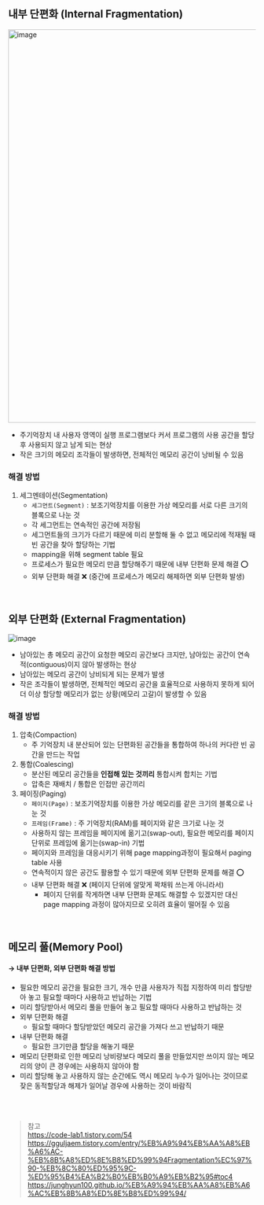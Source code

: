 ## 내부 단편화 (Internal Fragmentation)
<img width="800" alt="image" src="https://user-images.githubusercontent.com/63537847/224611662-70e4884f-a6b6-469f-b809-7824775e103b.png">

- 주기억장치 내 사용자 영역이 실행 프로그램보다 커서 프로그램의 사용 공간을 할당 후 사용되지 않고 남게 되는 현상
- 작은 크기의 메모리 조각들이 발생하면, 전체적인 메모리 공간이 낭비될 수 있음

### 해결 방법 
1. 세그멘테이션(Segmentation) 
   - `세그먼트(Segment)` : 보조기억장치를 이용한 가상 메모리를 서로 다른 크기의 블록으로 나눈 것 
   - 각 세그먼트는 연속적인 공간에 저장됨 
   - 세그먼트들의 크기가 다르기 때문에 미리 분할해 둘 수 없고 메모리에 적재될 때 빈 공간을 찾아 할당하는 기법
   - mapping을 위해 segment table 필요
   - 프로세스가 필요한 메모리 만큼 할당해주기 때문에 내부 단편화 문제 해결 ⭕
   - 외부 단편화 해결 ❌ (중간에 프로세스가 메모리 해제하면 외부 단편화 발생)


</br>

## 외부 단편화 (External Fragmentation) 
![image](https://user-images.githubusercontent.com/63537847/224611841-dd274ebb-c918-4f45-b4f1-3790bd2220d1.png)

- 남아있는 총 메모리 공간이 요청한 메모리 공간보다 크지만, 남아있는 공간이 연속적(contiguous)이지 않아 발생하는 현상
- 남아있는 메모리 공간이 낭비되게 되는 문제가 발생 
- 작은 조각들이 발생하면, 전체적인 메모리 공간을 효율적으로 사용하지 못하게 되어 더 이상 할당할 메모리가 없는 상황(메모리 고갈)이 발생할 수 있음 

### 해결 방법 
1. 압축(Compaction) 
   - 주 기억장치 내 분산되어 있는 단편화된 공간들을 통합하여 하나의 커다란 빈 공간을 만드는 작업 
2. 통합(Coalescing)
   - 분산된 메모리 공간들을 **인접해 있는 것끼리** 통합시켜 합치는 기법 
   - 압축은 재배치 / 통합은 인접만 공간끼리 
3. 페이징(Paging) 
   - `페이지(Page)` : 보조기억장치를 이용한 가상 메모리를 같은 크기의 블록으로 나눈 것 
   - `프레임(Frame)` : 주 기억장치(RAM)를 페이지와 같은 크기로 나눈 것 
   - 사용하지 않는 프레임을 페이지에 옮기고(swap-out), 필요한 메모리를 페이지 단위로 프레임에 옮기는(swap-in) 기법
   - 페이지와 프레임을 대응시키기 위해 page mapping과정이 필요해서 paging table 사용 
   - 연속적이지 않은 공간도 활용할 수 있기 때문에 외부 단편화 문제를 해결 ⭕
   - 내부 단편화 해결 ❌ (페이지 단위에 알맞게 꽉채워 쓰는게 아니라서)
     - 페이지 단위를 작게하면 내부 단편화 문제도 해결할 수 있겠지만 대신 page mapping 과정이 많아지므로 오히려 효율이 떨어질 수 있음

</br> 

## 메모리 풀(Memory Pool) 
#### → 내부 단편화, 외부 단편화 해결 방법 
- 필요한 메모리 공간을 필요한 크기, 개수 만큼 사용자가 직접 지정하여 미리 할당받아 놓고 필요할 때마다 사용하고 반납하는 기법
- 미리 할당받아서 메모리 풀을 만들어 놓고 필요할 때마다 사용하고 반납하는 것 
- 외부 단편화 해결
  - 필요할 때마다 할당받았던 메모리 공간을 가져다 쓰고 반납하기 때문
- 내부 단편화 해결
  - 필요한 크기만큼 할당을 해놓기 때문
-  메모리 단편화로 인한 메모리 낭비량보다 메모리 풀을 만들었지만 쓰이지 않는 메모리의 양이 큰 경우에는 사용하지 않아야 함 
-  미리 할당해 놓고 사용하지 않는 순간에도 역시 메모리 누수가 일어나는 것이므로 잦은 동적할당과 해제가 일어날 경우에 사용하는 것이 바람직

</br>
</br>

> 참고                        
> https://code-lab1.tistory.com/54                   
> https://gguljaem.tistory.com/entry/%EB%A9%94%EB%AA%A8%EB%A6%AC-%EB%8B%A8%ED%8E%B8%ED%99%94Fragmentation%EC%97%90-%EB%8C%80%ED%95%9C-%ED%95%B4%EA%B2%B0%EB%B0%A9%EB%B2%95#toc4                      
> https://junghyun100.github.io/%EB%A9%94%EB%AA%A8%EB%A6%AC%EB%8B%A8%ED%8E%B8%ED%99%94/
